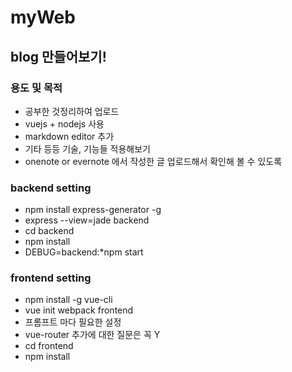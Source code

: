 # myWeb

## blog 만들어보기!

### 용도 및 목적
* 공부한 것정리하여  업로드
* vuejs + nodejs 사용
* markdown editor 추가
* 기타 등등 기술, 기능들 적용해보기
* onenote or evernote 에서 작성한 글 업로드해서 확인해 볼 수 있도록


### backend setting
* npm install express-generator -g
* express --view=jade backend
* cd backend
* npm install
* DEBUG=backend:*npm start


### frontend setting
* npm install -g vue-cli
* vue init webpack frontend
* 프롬프트 마다 필요한 설정
* vue-router 추가에 대한 질문은 꼭 Y
* cd frontend
* npm install

